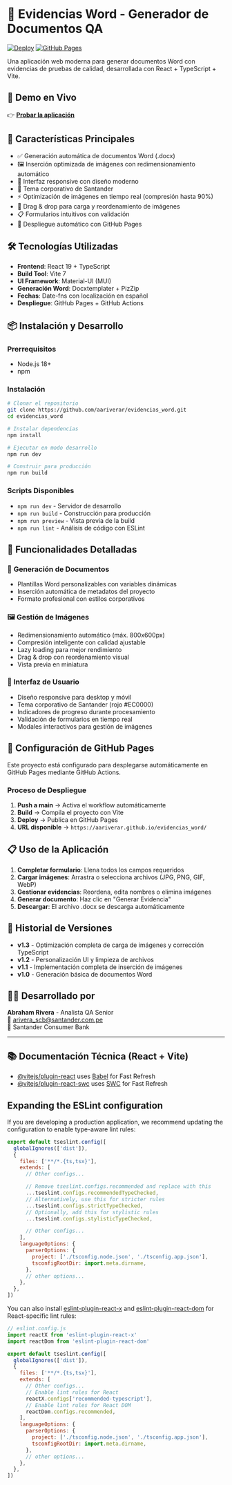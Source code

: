 # 📄 Evidencias Word - Generador de Documentos QA

[![Deploy](https://github.com/aariverar/evidencias_word/actions/workflows/deploy.yml/badge.svg)](https://github.com/aariverar/evidencias_word/actions/workflows/deploy.yml)
[![GitHub Pages](https://img.shields.io/badge/GitHub%20Pages-Live-brightgreen)](https://aariverar.github.io/evidencias_word/)

Una aplicación web moderna para generar documentos Word con evidencias de pruebas de calidad, desarrollada con React + TypeScript + Vite.

## 🚀 **Demo en Vivo**
👉 **[Probar la aplicación](https://aariverar.github.io/evidencias_word/)**

## 🌟 **Características Principales**
- ✅ Generación automática de documentos Word (.docx)
- 🖼️ Inserción optimizada de imágenes con redimensionamiento automático
- 📱 Interfaz responsive con diseño moderno
- 🎨 Tema corporativo de Santander
- ⚡ Optimización de imágenes en tiempo real (compresión hasta 90%)
- 🔄 Drag & drop para carga y reordenamiento de imágenes
- 📋 Formularios intuitivos con validación
- 🚀 Despliegue automático con GitHub Pages

## 🛠️ **Tecnologías Utilizadas**
- **Frontend**: React 19 + TypeScript
- **Build Tool**: Vite 7
- **UI Framework**: Material-UI (MUI)
- **Generación Word**: Docxtemplater + PizZip
- **Fechas**: Date-fns con localización en español
- **Despliegue**: GitHub Pages + GitHub Actions

## 📦 **Instalación y Desarrollo**

### Prerrequisitos
- Node.js 18+ 
- npm

### Instalación
```bash
# Clonar el repositorio
git clone https://github.com/aariverar/evidencias_word.git
cd evidencias_word

# Instalar dependencias
npm install

# Ejecutar en modo desarrollo
npm run dev

# Construir para producción
npm run build
```

### Scripts Disponibles
- `npm run dev` - Servidor de desarrollo
- `npm run build` - Construcción para producción
- `npm run preview` - Vista previa de la build
- `npm run lint` - Análisis de código con ESLint

## 🎯 **Funcionalidades Detalladas**

### 📝 **Generación de Documentos**
- Plantillas Word personalizables con variables dinámicas
- Inserción automática de metadatos del proyecto
- Formato profesional con estilos corporativos

### 🖼️ **Gestión de Imágenes**
- Redimensionamiento automático (máx. 800x600px)
- Compresión inteligente con calidad ajustable
- Lazy loading para mejor rendimiento
- Drag & drop con reordenamiento visual
- Vista previa en miniatura

### 🎨 **Interfaz de Usuario**
- Diseño responsive para desktop y móvil
- Tema corporativo de Santander (rojo #EC0000)
- Indicadores de progreso durante procesamiento
- Validación de formularios en tiempo real
- Modales interactivos para gestión de imágenes

## 🔧 **Configuración de GitHub Pages**

Este proyecto está configurado para desplegarse automáticamente en GitHub Pages mediante GitHub Actions.

### Proceso de Despliegue
1. **Push a main** → Activa el workflow automáticamente
2. **Build** → Compila el proyecto con Vite
3. **Deploy** → Publica en GitHub Pages
4. **URL disponible** → `https://aariverar.github.io/evidencias_word/`

## 📋 **Uso de la Aplicación**

1. **Completar formulario**: Llena todos los campos requeridos
2. **Cargar imágenes**: Arrastra o selecciona archivos (JPG, PNG, GIF, WebP)
3. **Gestionar evidencias**: Reordena, edita nombres o elimina imágenes
4. **Generar documento**: Haz clic en "Generar Evidencia"
5. **Descargar**: El archivo .docx se descarga automáticamente

## 🔄 **Historial de Versiones**

- **v1.3** - Optimización completa de carga de imágenes y corrección TypeScript
- **v1.2** - Personalización UI y limpieza de archivos  
- **v1.1** - Implementación completa de inserción de imágenes
- **v1.0** - Generación básica de documentos Word

## 👨‍💻 **Desarrollado por**
**Abraham Rivera** - Analista QA Senior  
📧 arivera_scb@santander.com.pe  
🏢 Santander Consumer Bank

---

## 📚 **Documentación Técnica (React + Vite)**

- [@vitejs/plugin-react](https://github.com/vitejs/vite-plugin-react/blob/main/packages/plugin-react) uses [Babel](https://babeljs.io/) for Fast Refresh
- [@vitejs/plugin-react-swc](https://github.com/vitejs/vite-plugin-react/blob/main/packages/plugin-react-swc) uses [SWC](https://swc.rs/) for Fast Refresh

## Expanding the ESLint configuration

If you are developing a production application, we recommend updating the configuration to enable type-aware lint rules:

```js
export default tseslint.config([
  globalIgnores(['dist']),
  {
    files: ['**/*.{ts,tsx}'],
    extends: [
      // Other configs...

      // Remove tseslint.configs.recommended and replace with this
      ...tseslint.configs.recommendedTypeChecked,
      // Alternatively, use this for stricter rules
      ...tseslint.configs.strictTypeChecked,
      // Optionally, add this for stylistic rules
      ...tseslint.configs.stylisticTypeChecked,

      // Other configs...
    ],
    languageOptions: {
      parserOptions: {
        project: ['./tsconfig.node.json', './tsconfig.app.json'],
        tsconfigRootDir: import.meta.dirname,
      },
      // other options...
    },
  },
])
```

You can also install [eslint-plugin-react-x](https://github.com/Rel1cx/eslint-react/tree/main/packages/plugins/eslint-plugin-react-x) and [eslint-plugin-react-dom](https://github.com/Rel1cx/eslint-react/tree/main/packages/plugins/eslint-plugin-react-dom) for React-specific lint rules:

```js
// eslint.config.js
import reactX from 'eslint-plugin-react-x'
import reactDom from 'eslint-plugin-react-dom'

export default tseslint.config([
  globalIgnores(['dist']),
  {
    files: ['**/*.{ts,tsx}'],
    extends: [
      // Other configs...
      // Enable lint rules for React
      reactX.configs['recommended-typescript'],
      // Enable lint rules for React DOM
      reactDom.configs.recommended,
    ],
    languageOptions: {
      parserOptions: {
        project: ['./tsconfig.node.json', './tsconfig.app.json'],
        tsconfigRootDir: import.meta.dirname,
      },
      // other options...
    },
  },
])
```
